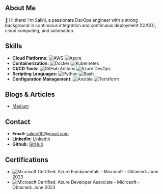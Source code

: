## About Me
👋 Hi there! I'm Salini, a passionate DevOps engineer with a strong background in continuous integration and continuous deployment (CI/CD), cloud computing, and automation. 

## Skills
- **Cloud Platforms:** ![AWS](https://img.shields.io/badge/AWS-232F3E?style=for-the-badge&logo=amazon-aws&logoColor=white) ![Azure](https://img.shields.io/badge/Azure-0078D7?style=for-the-badge&logo=microsoft-azure&logoColor=white)
- **Containerization:** ![Docker](https://img.shields.io/badge/Docker-2CA5E0?style=for-the-badge&logo=docker&logoColor=white) ![Kubernetes](https://img.shields.io/badge/Kubernetes-326CE5?style=for-the-badge&logo=kubernetes&logoColor=white)
- **CI/CD Tools:** ![GitHub Actions](https://img.shields.io/badge/GitHub_Actions-2088FF?style=for-the-badge&logo=github-actions&logoColor=white) ![Azure DevOps](https://img.shields.io/badge/Azure_DevOps-0078D7?style=for-the-badge&logo=azure-devops&logoColor=white)
- **Scripting Languages:** ![Python](https://img.shields.io/badge/Python-3776AB?style=for-the-badge&logo=python&logoColor=white) ![Bash](https://img.shields.io/badge/Bash-4EAA25?style=for-the-badge&logo=gnu-bash&logoColor=white) 
- **Configuration Management:** ![Ansible](https://img.shields.io/badge/Ansible-EE0000?style=for-the-badge&logo=ansible&logoColor=white) ![Terraform](https://img.shields.io/badge/Terraform-7B42BC?style=for-the-badge&logo=terraform&logoColor=white)

## Blogs & Articles
- [Medium](https://medium.com/@dineshOffl)

## Contact
- **Email:** salinic10@gmail.com
- **LinkedIn:** [LinkedIn](https://www.linkedin.com/in/salini01/)
- **Github:** [GitHub](https://github.com/salini-10)

## Certifications
- ![Microsoft Certified: Azure Fundamentals](https://img.shields.io/badge/Microsoft_Certified:_Azure_Fundamentals-0078D7?style=for-the-badge&logo=microsoft-azure&logoColor=white) - Microsoft - Obtained: June 2023
- ![Microsoft Certified: Azure Developer Associate](https://img.shields.io/badge/Microsoft_Certified:_Azure_Developer_Associate-0078D7?style=for-the-badge&logo=microsoft-azure&logoColor=white) - Microsoft - Obtained: June 2023
